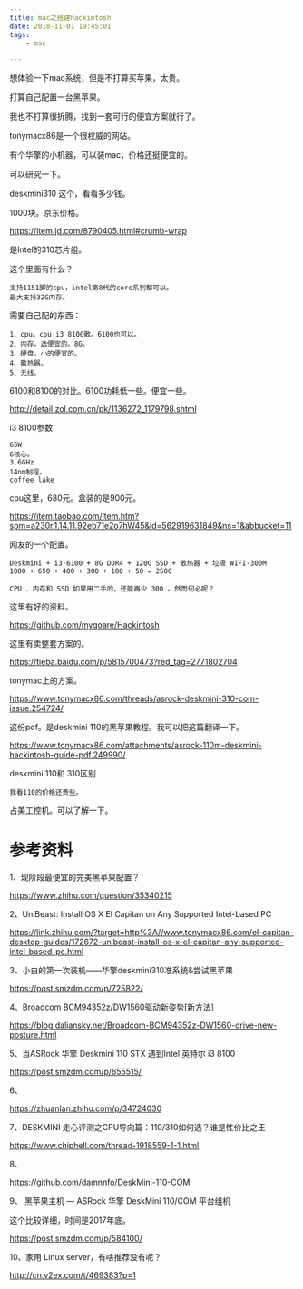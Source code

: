 ```yaml
---
title: mac之搭建hackintosh
date: 2018-11-01 19:45:01
tags:
	- mac

---
```




想体验一下mac系统，但是不打算买苹果，太贵。

打算自己配置一台黑苹果。

我也不打算很折腾，找到一套可行的便宜方案就行了。

tonymacx86是一个很权威的网站。



有个华擎的小机器，可以装mac，价格还挺便宜的。

可以研究一下。

deskmini310 这个，看看多少钱。

1000块。京东价格。

https://item.jd.com/8790405.html#crumb-wrap

是Intel的310芯片组。

这个里面有什么？

```
支持1151脚的cpu，intel第8代的core系列都可以。
最大支持32G内存。
```



需要自己配的东西：

```
1、cpu。cpu i3 8100散。6100也可以。
2、内存。选便宜的。8G。
3、硬盘。小的便宜的。
4、散热器。
5、无线。

```

6100和8100的对比。6100功耗低一些。便宜一些。

http://detail.zol.com.cn/pk/1136272_1179798.shtml



i3 8100参数

```
65W
6核心。
3.6GHz
14nm制程。
coffee lake
```



cpu这里，680元。盒装的是900元。

https://item.taobao.com/item.htm?spm=a230r.1.14.11.92eb71e2o7hW45&id=562919631849&ns=1&abbucket=11



网友的一个配置。

```
Deskmini + i3-6100 + 8G DDR4 + 120G SSD + 散热器 + 垃圾 WIFI-300M
1000 + 650 + 400 + 300 + 100 + 50 = 2500

CPU 、内存和 SSD 如果用二手的，还能再少 300 。然而何必呢？
```



这里有好的资料。

https://github.com/mygoare/Hackintosh



这里有卖整套方案的。

https://tieba.baidu.com/p/5815700473?red_tag=2771802704

tonymac上的方案。

https://www.tonymacx86.com/threads/asrock-deskmini-310-com-issue.254724/



这份pdf。是deskmini 110的黑苹果教程。我可以把这篇翻译一下。

https://www.tonymacx86.com/attachments/asrock-110m-deskmini-hackintosh-guide-pdf.249990/



deskmini  110和 310区别

```
我看110的价格还贵些。

```



占美工控机。可以了解一下。



# 参考资料

1、现阶段最便宜的完美黑苹果配置？

https://www.zhihu.com/question/35340215

2、UniBeast: Install OS X El Capitan on Any Supported Intel-based PC

https://link.zhihu.com/?target=http%3A//www.tonymacx86.com/el-capitan-desktop-guides/172672-unibeast-install-os-x-el-capitan-any-supported-intel-based-pc.html

3、小白的第一次装机——华擎deskmini310准系统&尝试黑苹果

https://post.smzdm.com/p/725822/

4、Broadcom BCM94352z/DW1560驱动新姿势[新方法]

https://blog.daliansky.net/Broadcom-BCM94352z-DW1560-drive-new-posture.html

5、当ASRock 华擎 Deskmini 110 STX 遇到Intel 英特尔 i3 8100

https://post.smzdm.com/p/655515/

6、

https://zhuanlan.zhihu.com/p/34724030

7、DESKMINI 走心评测之CPU导向篇：110/310如何选？谁是性价比之王

https://www.chiphell.com/thread-1918559-1-1.html

8、

https://github.com/damnnfo/DeskMini-110-COM

9、 黑苹果主机 — ASRock 华擎 DeskMini 110/COM 平台组机

这个比较详细，时间是2017年底。

https://post.smzdm.com/p/584100/

10、家用 Linux server，有啥推荐没有呢？

http://cn.v2ex.com/t/469383?p=1